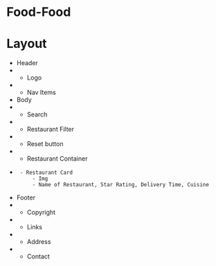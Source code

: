 # Food-Food

# Layout

- Header
- - Logo
- - Nav Items
- Body
- - Search
- - Restaurant Filter
- - Reset button
- - Restaurant Container
-      - Restaurant Card
           - Img
           - Name of Restaurant, Star Rating, Delivery Time, Cuisine
- Footer
- - Copyright
- - Links
- - Address
- - Contact
